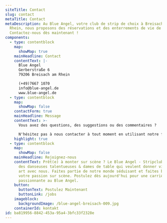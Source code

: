 ```yaml
---
siteTitle: Contact
slug: contact
metaTitle: Contact
metaDescription: Au Blue Angel, votre club de strip de choix à Breisach am
  Rhein, nous proposons des réservations et des enterrements de vie de garçon.
  Contactez-nous dès maintenant !
components:
  - type: contentblock
    map:
      showMap: true
    mainHeadline: Contact
    contentText: |-
      Blue Angel
      Gerberstraße 6
      79206 Breisach am Rhein

      (+49)7667 1070
      info@blue-angel.de
      www.blue-angel.de
  - type: contentblock
    map:
      showMap: false
    contactForm: true
    mainHeadline: Message
    contentText: >-
      Vous avez des questions, des suggestions ou des commentaires ?

      N'hésitez pas à nous contacter à tout moment en utilisant notre formulaire de contact.
    highlight: true
  - type: contentblock
    map:
      showMap: false
    mainHeadline: Rejoignez-nous
    contentText: Prêt(e) à monter sur scène ? Le Blue Angel - Stripclub recherche
      des danseuses talentueuses & dames de table qui veulent donner vie à leur
      art avec nous. Faites partie de notre monde séduisant et faites brûler
      votre passion sur scène. Postulez dès aujourd'hui pour une carrière
      passionnante au Blue Angel.
    button:
      buttonText: Postulez Maintenant
      buttonLink: /jobs
    imageblock:
      backgroundImage: /blue-angel-breisach-009.jpg
    containerId: kontakt
id: ba819956-8842-453a-95a4-3bfc33f2328e
---
```

